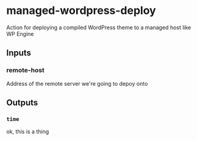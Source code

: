 # managed-wordpress-deploy

Action for deploying a compiled WordPress theme to a managed host like WP Engine

## Inputs

### remote-host

Address of the remote server we're going to depoy onto

## Outputs

### `time`

ok, this is a thing
